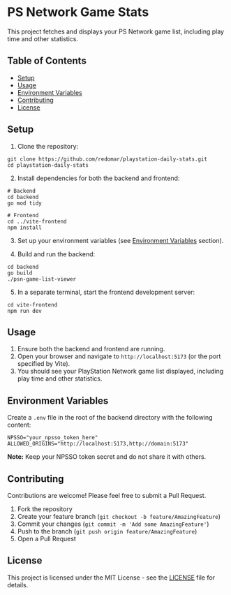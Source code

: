 # PS Network Game Stats

This project fetches and displays your PS Network game list, including play time and other statistics.

## Table of Contents

- [Setup](#setup)
- [Usage](#usage)
- [Environment Variables](#environment-variables)
- [Contributing](#contributing)
- [License](#license)

## Setup

1. Clone the repository:
  ```
  git clone https://github.com/redomar/playstation-daily-stats.git
  cd playstation-daily-stats
  ```

2. Install dependencies for both the backend and frontend:
  ```
  # Backend
  cd backend
  go mod tidy

  # Frontend
  cd ../vite-frontend
  npm install
  ```

3. Set up your environment variables (see [Environment Variables](#environment-variables) section).

4. Build and run the backend:
  ```
  cd backend
  go build
  ./psn-game-list-viewer
  ```

5. In a separate terminal, start the frontend development server:
  ```
  cd vite-frontend
  npm run dev
  ```

## Usage

1. Ensure both the backend and frontend are running.
2. Open your browser and navigate to `http://localhost:5173` (or the port specified by Vite).
3. You should see your PlayStation Network game list displayed, including play time and other statistics.

## Environment Variables

Create a `.env` file in the root of the backend directory with the following content:

```
NPSSO="your_npsso_token_here"
ALLOWED_ORIGINS="http://localhost:5173,http://domain:5173"
```
**Note:** Keep your NPSSO token secret and do not share it with others.

## Contributing

Contributions are welcome! Please feel free to submit a Pull Request.

1. Fork the repository
2. Create your feature branch (`git checkout -b feature/AmazingFeature`)
3. Commit your changes (`git commit -m 'Add some AmazingFeature'`)
4. Push to the branch (`git push origin feature/AmazingFeature`)
5. Open a Pull Request

## License

This project is licensed under the MIT License - see the [LICENSE](LICENSE) file for details.
